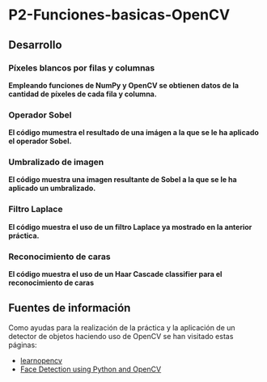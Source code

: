 # P2-Funciones-basicas-OpenCV

## Desarrollo

### Píxeles blancos por filas y columnas
**Empleando funciones de NumPy y OpenCV se obtienen datos de la cantidad de píxeles de cada fila y columna.**



### Operador Sobel
**El código mumestra el resultado de una imágen a la que se le ha aplicado el operador Sobel.**


### Umbralizado de imagen
**El código muestra una imagen resultante de Sobel a la que se le ha aplicado un umbralizado.**


### Filtro Laplace
**El código muestra el uso de un filtro Laplace ya mostrado en la anterior práctica.**

### Reconocimiento de caras
**El código muestra el uso de un Haar Cascade classifier para el reconocimiento de caras**



## Fuentes de información

Como ayudas para la realización de la práctica y la aplicación de un detector de objetos haciendo uso de OpenCV se han visitado estas páginas:
- [learnopencv](https://learnopencv.com/image-filtering-using-convolution-in-opencv/#gauss-blur-opencv)
- [Face Detection using Python and OpenCV](https://www.geeksforgeeks.org/face-detection-using-python-and-opencv-with-webcam/?ref=lbp)




